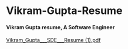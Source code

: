 # Vikram-Gupta-Resume
#### Vikram Gupta resume, A Software Engineer

[Vikram_Gupta___SDE___Resume (1).pdf](https://github.com/basecs101/vikram-gupta-resume/files/10472714/Vikram_Gupta___SDE___Resume.1.pdf)
